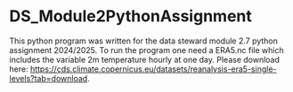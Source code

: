 # DS_Module2PythonAssignment
This python program was written for the data steward module 2.7 python assignment 2024/2025.
To run the program one need a ERA5.nc file which includes the variable 2m temperature hourly at one day. Please download here: https://cds.climate.copernicus.eu/datasets/reanalysis-era5-single-levels?tab=download.
